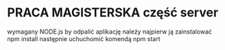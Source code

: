 # PRACA MAGISTERSKA część server

wymagany NODE.js
by odpalić aplikację należy najpierw ją zainstalować
npm install
następnie uchuchomić komendą
npm start
